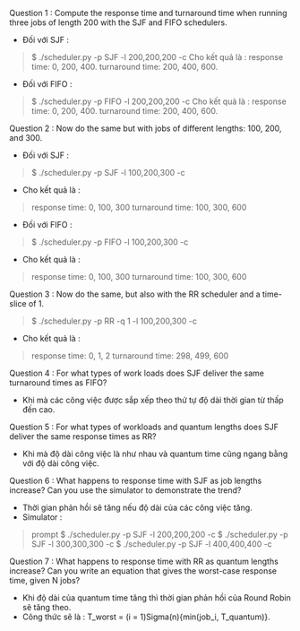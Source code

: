 Question 1 : Compute the response time and turnaround time when running three jobs of length 200 with the SJF and FIFO schedulers.
- Đối với SJF :
> $ ./scheduler.py -p SJF -l 200,200,200 -c
Cho kết quả là :
> response time: 0, 200, 400.
> turnaround time: 200, 400, 600.
- Đối với FIFO :
> $ ./scheduler.py -p FIFO -l 200,200,200 -c
>  Cho kết quả là :
response time: 0, 200, 400.
turnaround time: 200, 400, 600.

Question 2 : Now do the same but with jobs of different lengths: 100, 200, and 300.
- Đối với SJF :
> $ ./scheduler.py -p SJF -l 100,200,300 -c
- Cho kết quả là :
> response time: 0, 100, 300
> turnaround time: 100, 300, 600
- Đối với FIFO :
> $ ./scheduler.py -p FIFO -l 100,200,300 -c
- Cho kết quả là :
> response time: 0, 100, 300
> turnaround time: 100, 300, 600

Question 3 : Now do the same, but also with the RR scheduler and a time-slice of 1.
> $ ./scheduler.py -p RR -q 1 -l 100,200,300 -c
- Cho kết quả là : 
> response time: 0, 1, 2
> turnaround time: 298, 499, 600

Question 4 : For what types of work loads does SJF deliver the same turnaround times as FIFO?
- Khi mà các công việc được sắp xếp theo thứ tự độ dài thời gian từ thấp đến cao. 

Question 5 : For what types of workloads and quantum lengths does SJF deliver the same response times as RR?
- Khi mà độ dài công việc là như nhau và quantum time cũng ngang bằng với độ dài công việc. 

Question 6 : What happens to response time with SJF as job lengths increase? Can you use the simulator to demonstrate the trend?
- Thời gian phản hồi sẽ tăng nếu độ dài của các công việc tăng. 
- Simulator :
>prompt $ ./scheduler.py -p SJF -l 200,200,200 -c
> $ ./scheduler.py -p SJF -l 300,300,300 -c
> $ ./scheduler.py -p SJF -l 400,400,400 -c

Question 7 : What happens to response time with RR as quantum lengths increase? Can you write an equation that gives the worst-case response time, given N jobs?
- Khi độ dài của quantum time tăng thì thời gian phản hồi của Round Robin sẽ tăng theo. 
- Công thức sẽ là : T_worst = (i = 1)Sigma(n){min(job_i, T_quantum)}. 
